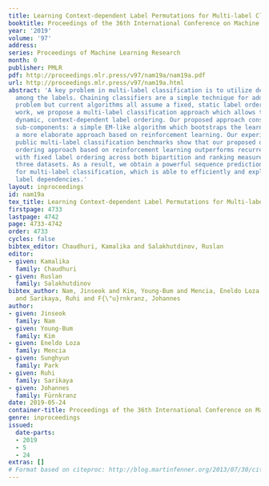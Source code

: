 ```yaml
---
title: Learning Context-dependent Label Permutations for Multi-label Classification
booktitle: Proceedings of the 36th International Conference on Machine Learning
year: '2019'
volume: '97'
address: 
series: Proceedings of Machine Learning Research
month: 0
publisher: PMLR
pdf: http://proceedings.mlr.press/v97/nam19a/nam19a.pdf
url: http://proceedings.mlr.press/v97/nam19a.html
abstract: 'A key problem in multi-label classification is to utilize dependencies
  among the labels. Chaining classifiers are a simple technique for addressing this
  problem but current algorithms all assume a fixed, static label ordering. In this
  work, we propose a multi-label classification approach which allows to choose a
  dynamic, context-dependent label ordering. Our proposed approach consists of two
  sub-components: a simple EM-like algorithm which bootstraps the learned model, and
  a more elaborate approach based on reinforcement learning. Our experiments on three
  public multi-label classification benchmarks show that our proposed dynamic label
  ordering approach based on reinforcement learning outperforms recurrent neural networks
  with fixed label ordering across both bipartition and ranking measures on all the
  three datasets. As a result, we obtain a powerful sequence prediction-based algorithm
  for multi-label classification, which is able to efficiently and explicitly exploit
  label dependencies.'
layout: inproceedings
id: nam19a
tex_title: Learning Context-dependent Label Permutations for Multi-label Classification
firstpage: 4733
lastpage: 4742
page: 4733-4742
order: 4733
cycles: false
bibtex_editor: Chaudhuri, Kamalika and Salakhutdinov, Ruslan
editor:
- given: Kamalika
  family: Chaudhuri
- given: Ruslan
  family: Salakhutdinov
bibtex_author: Nam, Jinseok and Kim, Young-Bum and Mencia, Eneldo Loza and Park, Sunghyun
  and Sarikaya, Ruhi and F{\"u}rnkranz, Johannes
author:
- given: Jinseok
  family: Nam
- given: Young-Bum
  family: Kim
- given: Eneldo Loza
  family: Mencia
- given: Sunghyun
  family: Park
- given: Ruhi
  family: Sarikaya
- given: Johannes
  family: Fürnkranz
date: 2019-05-24
container-title: Proceedings of the 36th International Conference on Machine Learning
genre: inproceedings
issued:
  date-parts:
  - 2019
  - 5
  - 24
extras: []
# Format based on citeproc: http://blog.martinfenner.org/2013/07/30/citeproc-yaml-for-bibliographies/
---
```

